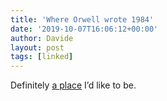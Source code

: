 ```yaml
---
title: 'Where Orwell wrote 1984'
date: '2019-10-07T16:06:12+00:00'
author: Davide
layout: post
tags: [linked]
---
```


Definitely [a place](https://www.theguardian.com/travel/2019/jun/08/tour-george-orwell-jura-scottish-island-wrote-1984) I’d like to be.